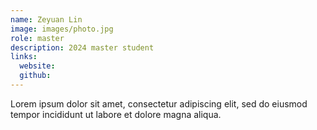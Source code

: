 ```yaml
---
name: Zeyuan Lin
image: images/photo.jpg
role: master
description: 2024 master student
links:
  website: 
  github: 
---
```


Lorem ipsum dolor sit amet, consectetur adipiscing elit, sed do eiusmod tempor incididunt ut labore et dolore magna aliqua.
